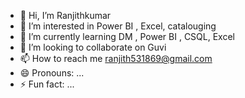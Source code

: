 - 👋 Hi, I’m Ranjithkumar
- 👀 I’m interested in Power BI , Excel, catalouging 
- 🌱 I’m currently learning DM , Power BI , CSQL, Excel
- 💞️ I’m looking to collaborate on Guvi
- 📫 How to reach me ranjith531869@gmail.com
- 😄 Pronouns: ...
- ⚡ Fun fact: ...

<!---
RanjithKumar-42/RanjithKumar-42 is a ✨ special ✨ repository because its `README.md` (this file) appears on your GitHub profile.
You can click the Preview link to take a look at your changes.
--->
